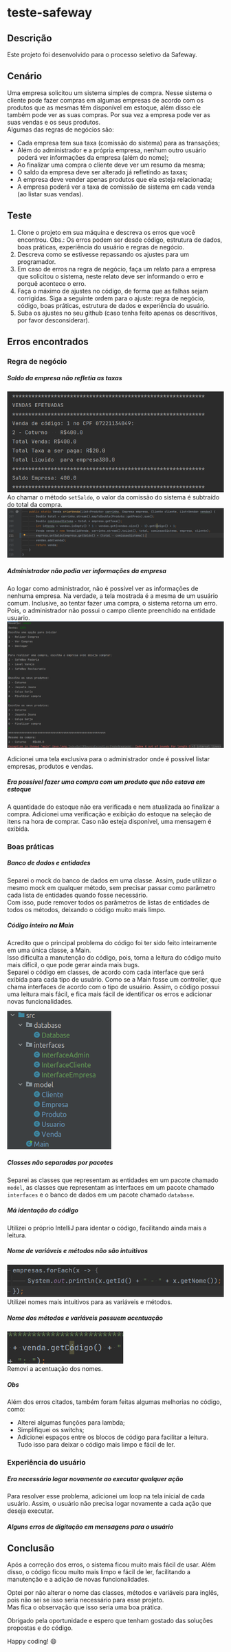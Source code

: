 # teste-safeway

## Descrição

Este projeto foi desenvolvido para o processo seletivo da Safeway.

## Cenário

Uma empresa solicitou um sistema simples de compra. Nesse sistema o cliente pode fazer
compras em algumas empresas de acordo com os produtos que as mesmas têm disponível
em estoque, além disso ele também pode ver as suas compras. Por sua vez a empresa pode
ver as suas vendas e os seus produtos.<br>
Algumas das regras de negócios são:<br>

- Cada empresa tem sua taxa (comissão do sistema) para as transações;
- Além do administrador e a própria empresa, nenhum outro usuário poderá ver informações da empresa (além do nome);
- Ao finalizar uma compra o cliente deve ver um resumo da mesma;
- O saldo da empresa deve ser alterado já refletindo as taxas;
- A empresa deve vender apenas produtos que ela esteja relacionada;
- A empresa poderá ver a taxa de comissão de sistema em cada venda (ao listar suas
  vendas).

## Teste

1) Clone o projeto em sua máquina e descreva os erros que você encontrou.
   Obs.: Os erros podem ser desde código, estrutura de dados, boas práticas,
   experiência do usuário e regras de negócio.
2) Descreva como se estivesse repassando os ajustes para um programador.
3) Em caso de erros na regra de negócio, faça um relato para a empresa que solicitou o
   sistema, neste relato deve ser informando o erro e porquê acontece o erro.
4) Faça o máximo de ajustes no código, de forma que as falhas sejam corrigidas. Siga a
   seguinte ordem para o ajuste: regra de negócio, código, boas práticas, estrutura de
   dados e experiência do usuário.
5) Suba os ajustes no seu github (caso tenha feito apenas os descritivos, por favor
   desconsiderar).

## Erros encontrados

### Regra de negócio

##### Saldo da empresa não refletia as taxas

![](images/saldo-da-empresa-nao-refletiu-taxa.png)<br>
Ao chamar o método `setSaldo`, o valor da comissão do sistema é subtraído do total da compra.
![](images/codigo-refletir-taxa.png)<br>

##### Administrador não podia ver informações da empresa

Ao logar como administrador, não é possível ver as informações de nenhuma empresa.
Na verdade, a tela mostrada é a mesma de um usuário comum. Inclusive, ao tentar fazer
uma compra, o sistema retorna um erro. Pois, o administrador não possui o campo cliente preenchido na entidade usuario.<br>
![](images/erro-admin-compra.png)<br>

Adicionei uma tela exclusiva para o administrador onde é possível listar empresas, produtos e vendas.

##### Era possível fazer uma compra com um produto que não estava em estoque

A quantidade do estoque não era verificada e nem atualizada ao finalizar a compra.
Adicionei uma verificação e exibição do estoque na seleção de itens na hora de comprar. Caso não esteja disponível, uma mensagem é exibida.

### Boas práticas

##### Banco de dados e entidades

Separei o mock do banco de dados em uma classe. Assim, pude utilizar o mesmo mock em qualquer método, sem precisar
passar como parâmetro cada lista de entidades quando fosse necessário.<br>
Com isso, pude remover todos os parâmetros de listas de entidades de todos os métodos, deixando o código muito mais
limpo.<br>

##### Código inteiro na Main

Acredito que o principal problema do código foi ter sido feito inteiramente em uma única classe, a Main.<br>
Isso dificulta a manutenção do código, pois, torna a leitura do código muito mais difícil,
o que pode gerar ainda mais bugs.<br>
Separei o código em classes, de acordo com cada interface que será exibida para cada tipo de usuário. Como
se a Main fosse um controller, que chama interfaces de acordo com o tipo de usuário.
Assim, o código possui uma leitura mais fácil, e fica mais fácil de identificar os erros e adicionar novas
funcionalidades.<br>

![](images/classes.png)<br>

##### Classes não separadas por pacotes

Separei as classes que representam as entidades em um pacote chamado `model`, as classes que representam as interfaces
em um pacote chamado `interfaces` e o banco de dados em um pacote chamado `database`.

##### Má identação do código

Utilizei o próprio IntelliJ para identar o código, facilitando ainda mais a leitura.

##### Nome de variáveis e métodos não são intuitivos

![](images/nome-nao-descritivo-e-funcao-pode-ser-lambda.png)<br>
Utilizei nomes mais intuitivos para as variáveis e métodos.

##### Nome dos métodos e variáveis possuem acentuação

![](images/metodo-com-acento.png)<br>
Removi a acentuação dos nomes.

##### Obs
Além dos erros citados, também foram feitas algumas melhorias no código, como:
   - Alterei algumas funções para lambda;
   - Simplifiquei os switchs;
   - Adicionei espaços entre os blocos de código para facilitar a leitura.
<br> Tudo isso para deixar o código mais limpo e fácil de ler.

### Experiência do usuário

##### Era necessário logar novamente ao executar qualquer ação

Para resolver esse problema, adicionei um loop na tela inicial de cada usuário. Assim, o usuário não precisa
logar novamente a cada ação que deseja executar.

##### Alguns erros de digitação em mensagens para o usuário

## Conclusão

Após a correção dos erros, o sistema ficou muito mais fácil de usar. Além disso, o código ficou muito mais
limpo e fácil de ler, facilitando a manutenção e a adição de novas funcionalidades.

Optei por não alterar o nome das classes, métodos e variáveis para inglês, pois não sei se isso seria necessário
para esse projeto.<br>
Mas fica o observação que isso seria uma boa prática.

Obrigado pela oportunidade e espero que tenham gostado das soluções propostas e do código.<br>

Happy coding! :smile: